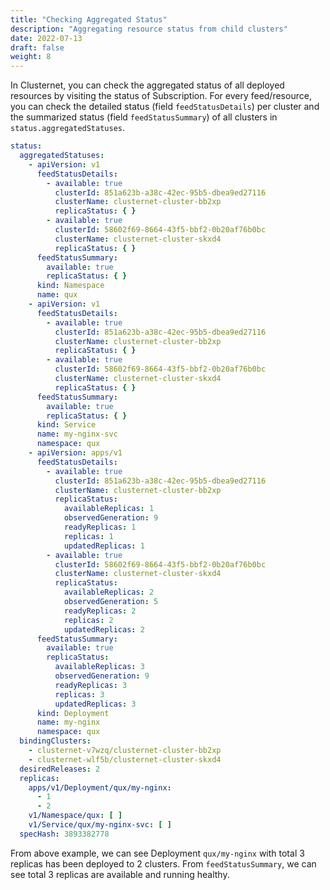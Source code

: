 ```yaml
---
title: "Checking Aggregated Status"
description: "Aggregating resource status from child clusters"
date: 2022-07-13
draft: false
weight: 8
---
```


In Clusternet, you can check the aggregated status of all deployed resources by visiting the status of Subscription. For
every feed/resource, you can check the detailed status (field `feedStatusDetails`) per cluster and the summarized
status (field `feedStatusSummary`) of all clusters in `status.aggregatedStatuses`.

```yaml
status:
  aggregatedStatuses:
    - apiVersion: v1
      feedStatusDetails:
        - available: true
          clusterId: 851a623b-a38c-42ec-95b5-dbea9ed27116
          clusterName: clusternet-cluster-bb2xp
          replicaStatus: { }
        - available: true
          clusterId: 58602f69-8664-43f5-bbf2-0b20af76b0bc
          clusterName: clusternet-cluster-skxd4
          replicaStatus: { }
      feedStatusSummary:
        available: true
        replicaStatus: { }
      kind: Namespace
      name: qux
    - apiVersion: v1
      feedStatusDetails:
        - available: true
          clusterId: 851a623b-a38c-42ec-95b5-dbea9ed27116
          clusterName: clusternet-cluster-bb2xp
          replicaStatus: { }
        - available: true
          clusterId: 58602f69-8664-43f5-bbf2-0b20af76b0bc
          clusterName: clusternet-cluster-skxd4
          replicaStatus: { }
      feedStatusSummary:
        available: true
        replicaStatus: { }
      kind: Service
      name: my-nginx-svc
      namespace: qux
    - apiVersion: apps/v1
      feedStatusDetails:
        - available: true
          clusterId: 851a623b-a38c-42ec-95b5-dbea9ed27116
          clusterName: clusternet-cluster-bb2xp
          replicaStatus:
            availableReplicas: 1
            observedGeneration: 9
            readyReplicas: 1
            replicas: 1
            updatedReplicas: 1
        - available: true
          clusterId: 58602f69-8664-43f5-bbf2-0b20af76b0bc
          clusterName: clusternet-cluster-skxd4
          replicaStatus:
            availableReplicas: 2
            observedGeneration: 5
            readyReplicas: 2
            replicas: 2
            updatedReplicas: 2
      feedStatusSummary:
        available: true
        replicaStatus:
          availableReplicas: 3
          observedGeneration: 9
          readyReplicas: 3
          replicas: 3
          updatedReplicas: 3
      kind: Deployment
      name: my-nginx
      namespace: qux
  bindingClusters:
    - clusternet-v7wzq/clusternet-cluster-bb2xp
    - clusternet-wlf5b/clusternet-cluster-skxd4
  desiredReleases: 2
  replicas:
    apps/v1/Deployment/qux/my-nginx:
      - 1
      - 2
    v1/Namespace/qux: [ ]
    v1/Service/qux/my-nginx-svc: [ ]
  specHash: 3893382778
```

From above example, we can see Deployment `qux/my-nginx` with total 3 replicas has been deployed to 2 clusters.
From `feedStatusSummary`, we can see total 3 replicas are available and running healthy.

